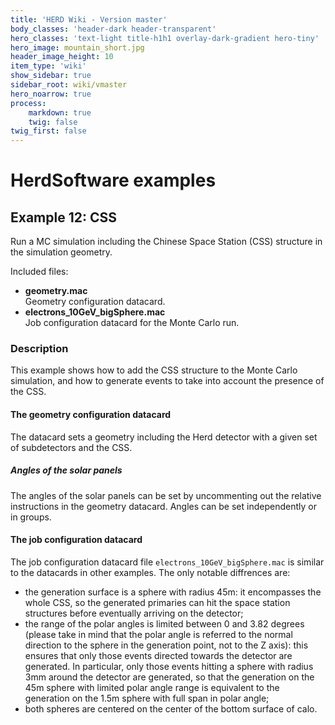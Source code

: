 ```yaml
---
title: 'HERD Wiki - Version master'
body_classes: 'header-dark header-transparent'
hero_classes: 'text-light title-h1h1 overlay-dark-gradient hero-tiny'
hero_image: mountain_short.jpg
header_image_height: 10
item_type: 'wiki'
show_sidebar: true
sidebar_root: wiki/vmaster
hero_noarrow: true
process:
    markdown: true
    twig: false
twig_first: false
---
```


#  HerdSoftware examples

## Example 12: CSS

Run a MC simulation including the Chinese Space Station (CSS) structure in the simulation geometry.

Included files:
* **geometry.mac**  
  Geometry configuration datacard.
* **electrons_10GeV_bigSphere.mac**  
  Job configuration datacard for the Monte Carlo run.
  
  
### Description
This example shows how to add the CSS structure to the Monte Carlo simulation, and how to generate events to take into
account the presence of the CSS.

#### The geometry configuration datacard
The datacard sets a geometry including the Herd detector with a given set of subdetectors and the CSS.
##### Angles of the solar panels
The angles of the solar panels can be set by uncommenting out the relative instructions in the geometry datacard. Angles
can be set independently or in groups.  

#### The job configuration datacard
The job configuration datacard file `electrons_10GeV_bigSphere.mac` is similar to the datacards in other examples.
The only notable diffrences are:
- the generation surface is a sphere with radius 45m: it encompasses the whole CSS, so the generated primaries can hit
  the space station structures before eventually arriving on the detector;
- the range of the polar angles is limited between 0 and 3.82 degrees (please take in mind that the polar angle is
  referred to the normal direction to the sphere in the generation point, not to the Z axis): this ensures that only
  those events directed towards the detector are generated. In particular, only those events hitting a sphere with
  radius 3mm around the detector are generated, so that the generation on the 45m sphere with limited polar angle
  range is equivalent to the generation on the 1.5m sphere with full span in polar angle;
- both spheres are centered on the center of the bottom surface of calo.
